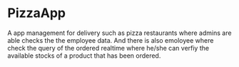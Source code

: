 # PizzaApp

A app management for delivery such as pizza restaurants where admins are able checks the the employee data. And there is also emoloyee where check the query
of the ordered realtime where he/she can verfiy the available stocks of a product that has been ordered. 

##
